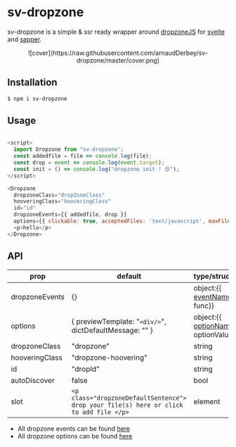 
# sv-dropzone

sv-dropzone is a simple & ssr ready wrapper around [dropzoneJS] for [svelte] and [sapper].
<div align="center"> 
![cover](https://raw.githubusercontent.com/arnaudDerbey/sv-dropzone/master/cover.png)
</div>

## Installation

```bash
$ npm i sv-dropzone
```

## Usage

```javascript

<script>
  import Dropzone from "sv-dropzone";
  const addedfile = file => console.log(file);
  const drop = event => console.log(event.target);
  const init = () => console.log("dropzone init ! 😍");
</script>

<Dropzone
  dropzoneClass="dropZoneClass"
  hooveringClass="hooveringClass"
  id="id"
  dropzoneEvents={{ addedfile, drop }}
  options={{ clickable: true, acceptedFiles: 'text/javascript', maxFilesize: 256, init }}>
  <p>hello</p>
</Dropzone>

```

## API

| prop           | default                                                                                | type/structure                        |
| -------------- | -------------------------------------------------------------------------------------- | ------------------------------------- |
| dropzoneEvents | {}                                                                                     | object:{{ [eventName]: func}}         |
| options        | { previewTemplate: "`<div/>`", dictDefaultMessage: "" }                                | object:{{ [optionName]: optionValue}} |
| dropzoneClass  | "dropzone"                                                                             | string                                |
| hooveringClass | "dropzone-hoovering"                                                                   | string                                |
| id             | "dropId"                                                                               | string                                |
| autoDiscover   | false                                                                                  | bool                                  |
| slot           | `<p class="dropzoneDefaultSentence"> drop your file(s) here or click to add file </p>` | element                               |

- All dropzone events can be found [here](https://www.dropzonejs.com/#events-list)
- All dropzone options can be found [here](https://www.dropzonejs.com/#configuration-options)

[dropzonejs]: https://www.dropzonejs.com/
[svelte]: https://svelte.dev/
[sapper]: https://svelte.dev/
[eventname]: https://www.dropzonejs.com/#events
[optionname]: https://www.dropzonejs.com/#configuration-options
[logo]: https://github.com/adam-p/markdown-here/raw/master/src/common/images/icon48.png "Logo Title Text 2"
